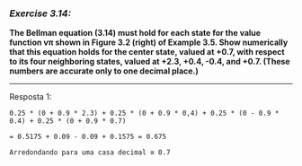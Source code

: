 ### *Exercise 3.14:*

**The Bellman equation (3.14) must hold for each state for the value function vπ shown in Figure 3.2 (right) of Example 3.5. Show numerically that this equation holds for the center state, valued at +0.7, with respect to its four neighboring states, valued at +2.3, +0.4, -0.4, and +0.7. (These numbers are accurate only to one decimal place.)**

---
Resposta 1:

```
0.25 * (0 + 0.9 * 2.3) + 0.25 * (0 + 0.9 * 0,4) + 0.25 * (0 - 0.9 * 0.4) + 0.25 * (0 + 0.9 * 0.7)

= 0.5175 + 0.09 - 0.09 + 0.1575 = 0.675

Arredondando para uma casa decimal ≅ 0.7
```

